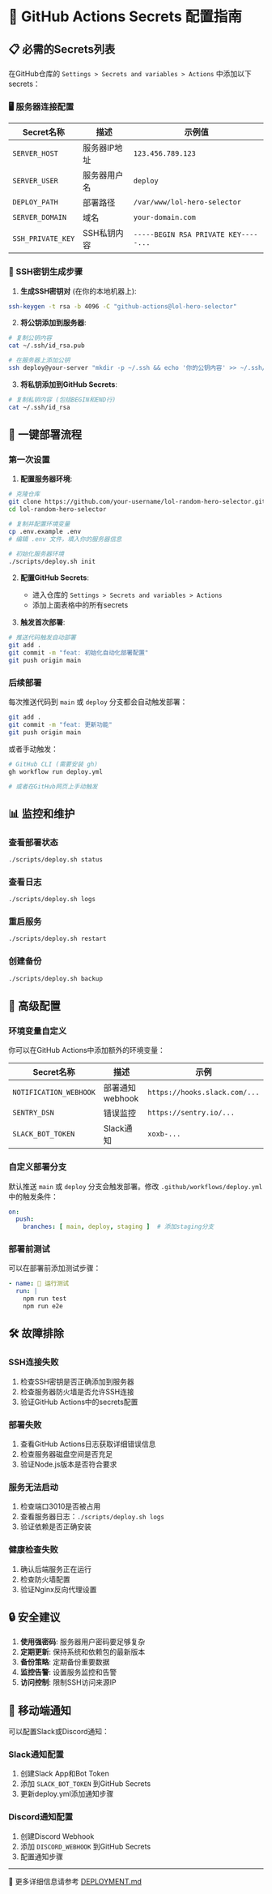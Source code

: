# 🔐 GitHub Actions Secrets 配置指南

## 📋 必需的Secrets列表

在GitHub仓库的 `Settings > Secrets and variables > Actions` 中添加以下secrets：

### 🖥️ 服务器连接配置

| Secret名称 | 描述 | 示例值 |
|-----------|------|---------|
| `SERVER_HOST` | 服务器IP地址 | `123.456.789.123` |
| `SERVER_USER` | 服务器用户名 | `deploy` |
| `DEPLOY_PATH` | 部署路径 | `/var/www/lol-hero-selector` |
| `SERVER_DOMAIN` | 域名 | `your-domain.com` |
| `SSH_PRIVATE_KEY` | SSH私钥内容 | `-----BEGIN RSA PRIVATE KEY-----...` |

### 🔐 SSH密钥生成步骤

1. **生成SSH密钥对** (在你的本地机器上):
```bash
ssh-keygen -t rsa -b 4096 -C "github-actions@lol-hero-selector"
```

2. **将公钥添加到服务器**:
```bash
# 复制公钥内容
cat ~/.ssh/id_rsa.pub

# 在服务器上添加公钥
ssh deploy@your-server "mkdir -p ~/.ssh && echo '你的公钥内容' >> ~/.ssh/authorized_keys"
```

3. **将私钥添加到GitHub Secrets**:
```bash
# 复制私钥内容 (包括BEGIN和END行)
cat ~/.ssh/id_rsa
```

## 🚀 一键部署流程

### 第一次设置

1. **配置服务器环境**:
```bash
# 克隆仓库
git clone https://github.com/your-username/lol-random-hero-selector.git
cd lol-random-hero-selector

# 复制并配置环境变量
cp .env.example .env
# 编辑 .env 文件，填入你的服务器信息

# 初始化服务器环境
./scripts/deploy.sh init
```

2. **配置GitHub Secrets**:
   - 进入仓库的 `Settings > Secrets and variables > Actions`
   - 添加上面表格中的所有secrets

3. **触发首次部署**:
```bash
# 推送代码触发自动部署
git add .
git commit -m "feat: 初始化自动化部署配置"
git push origin main
```

### 后续部署

每次推送代码到 `main` 或 `deploy` 分支都会自动触发部署：
```bash
git add .
git commit -m "feat: 更新功能"
git push origin main
```

或者手动触发：
```bash
# GitHub CLI (需要安装 gh)
gh workflow run deploy.yml

# 或者在GitHub网页上手动触发
```

## 📊 监控和维护

### 查看部署状态
```bash
./scripts/deploy.sh status
```

### 查看日志
```bash
./scripts/deploy.sh logs
```

### 重启服务
```bash
./scripts/deploy.sh restart
```

### 创建备份
```bash
./scripts/deploy.sh backup
```

## 🔧 高级配置

### 环境变量自定义

你可以在GitHub Actions中添加额外的环境变量：

| Secret名称 | 描述 | 示例 |
|-----------|------|---------|
| `NOTIFICATION_WEBHOOK` | 部署通知webhook | `https://hooks.slack.com/...` |
| `SENTRY_DSN` | 错误监控 | `https://sentry.io/...` |
| `SLACK_BOT_TOKEN` | Slack通知 | `xoxb-...` |

### 自定义部署分支

默认推送 `main` 或 `deploy` 分支会触发部署。修改 `.github/workflows/deploy.yml` 中的触发条件：

```yaml
on:
  push:
    branches: [ main, deploy, staging ]  # 添加staging分支
```

### 部署前测试

可以在部署前添加测试步骤：

```yaml
- name: 🧪 运行测试
  run: |
    npm run test
    npm run e2e
```

## 🛠️ 故障排除

### SSH连接失败
1. 检查SSH密钥是否正确添加到服务器
2. 检查服务器防火墙是否允许SSH连接
3. 验证GitHub Actions中的secrets配置

### 部署失败
1. 查看GitHub Actions日志获取详细错误信息
2. 检查服务器磁盘空间是否充足
3. 验证Node.js版本是否符合要求

### 服务无法启动
1. 检查端口3010是否被占用
2. 查看服务器日志：`./scripts/deploy.sh logs`
3. 验证依赖是否正确安装

### 健康检查失败
1. 确认后端服务正在运行
2. 检查防火墙配置
3. 验证Nginx反向代理设置

## 🔒 安全建议

1. **使用强密码**: 服务器用户密码要足够复杂
2. **定期更新**: 保持系统和依赖包的最新版本
3. **备份策略**: 定期备份重要数据
4. **监控告警**: 设置服务监控和告警
5. **访问控制**: 限制SSH访问来源IP

## 📱 移动端通知

可以配置Slack或Discord通知：

### Slack通知配置
1. 创建Slack App和Bot Token
2. 添加 `SLACK_BOT_TOKEN` 到GitHub Secrets
3. 更新deploy.yml添加通知步骤

### Discord通知配置
1. 创建Discord Webhook
2. 添加 `DISCORD_WEBHOOK` 到GitHub Secrets
3. 配置通知步骤

---

📖 更多详细信息请参考 [DEPLOYMENT.md](../DEPLOYMENT.md)